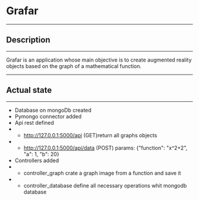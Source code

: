# Grafar
***
## Description
***
Grafar is an application whose main objective is to 
create augmented reality objects based on the graph 
of a mathematical function.
***
## Actual state
***
* Database on mongoDb created
* Pymongo connector added
* Api rest defined
* * http://127.0.0.1:5000/api (GET)return all graphs objects
* * http://127.0.0.1:5000/api/data (POST) params: {"function": "x^2+2", "a": 1, "b": 20}
* Controllers added 
* * controller_graph crate a graph image from a function and save it 
* * controller_database define all necessary operations whit mongodb database
 
 